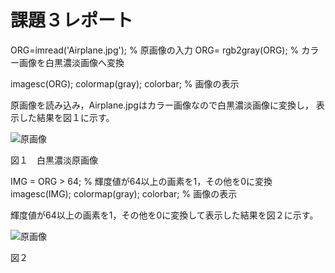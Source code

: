 # 課題３レポート

ORG=imread('Airplane.jpg'); % 原画像の入力
ORG= rgb2gray(ORG); % カラー画像を白黒濃淡画像へ変換

imagesc(ORG); colormap(gray); colorbar; % 画像の表示

原画像を読み込み，Airplane.jpgはカラー画像なので白黒濃淡画像に変換し，
表示した結果を図１に示す。

![原画像](https://github.com/TakedaRyota/Image-Processing-engineering-2019/blob/master/image/kadai3_1.png)

図１　白黒濃淡原画像

IMG = ORG > 64; % 輝度値が64以上の画素を1，その他を0に変換
imagesc(IMG); colormap(gray); colorbar; % 画像の表示

輝度値が64以上の画素を1，その他を0に変換して表示した結果を図２に示す。

![原画像](https://github.com/TakedaRyota/Image-Processing-engineering-2019/blob/master/image/kadai3_2.png)

図２　
